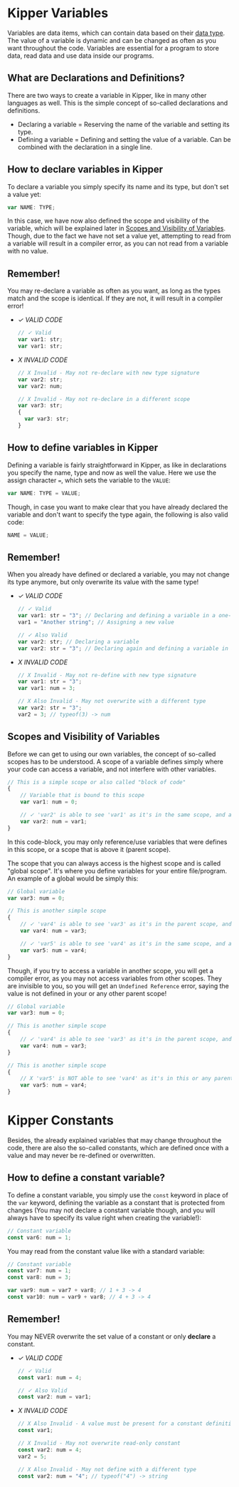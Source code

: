 # Kipper Variables

Variables are data items, which can contain data based on their [data type](./datatypes.html). The value of a variable
is dynamic and can be changed as often as you want throughout the code. Variables are essential for a program to store
data, read data and use data inside our programs.

## What are Declarations and Definitions?

There are two ways to create a variable in Kipper, like in many other languages as well. This is the simple concept of
so-called declarations and definitions.

- Declaring a variable = Reserving the name of the variable and setting its type.
- Defining a variable = Defining and setting the value of a variable. Can be combined with the declaration in a single
  line.

## How to declare variables in Kipper

To declare a variable you simply specify its name and its type, but don't set a value yet:

```ts
var NAME: TYPE;
```

In this case, we have now also defined the scope and visibility of the variable, which will be explained later in
[Scopes and Visibility of Variables](#scopes-and-visibility-of-variables). Though, due to the fact we have not set a
value yet, attempting to read from a variable will result in a compiler error, as you can not read from a variable with
no value.

## Remember!

You may re-declare a variable as often as you want, as long as the types match and the scope is identical. If they are
not, it will result in a compiler error!

- <em class="green-checkmark">✓ VALID CODE</em>

  ```ts
  // ✓ Valid
  var var1: str;
  var var1: str;
  ```

- <em class="red-checkmark">X INVALID CODE</em>

  ```ts
  // X Invalid - May not re-declare with new type signature
  var var2: str;
  var var2: num;

  // X Invalid - May not re-declare in a different scope
  var var3: str;
  {
  	var var3: str;
  }
  ```

## How to define variables in Kipper

Defining a variable is fairly straightforward in Kipper, as like in declarations you specify the name, type and now as
well the value. Here we use the assign character `=`, which sets the variable to the `VALUE`:

```ts
var NAME: TYPE = VALUE;
```

Though, in case you want to make clear that you have already declared the variable and don't want to specify the type
again, the following is also valid code:

```ts
NAME = VALUE;
```

## Remember!

When you already have defined or declared a variable, you may not change its type anymore, but only overwrite its value
with the same type!

- <em class="green-checkmark">✓ VALID CODE</em>

  ```ts
  // ✓ Valid
  var var1: str = "3"; // Declaring and defining a variable in a one-line statement
  var1 = "Another string"; // Assigning a new value

  // ✓ Also Valid
  var var2: str; // Declaring a variable
  var var2: str = "3"; // Declaring again and defining a variable in a one-line statement
  ```

- <em class="red-checkmark">X INVALID CODE</em>

  ```ts
  // X Invalid - May not re-define with new type signature
  var var1: str = "3";
  var var1: num = 3;

  // X Also Invalid - May not overwrite with a different type
  var var2: str = "3";
  var2 = 3; // typeof(3) -> num
  ```

## Scopes and Visibility of Variables

Before we can get to using our own variables, the concept of so-called scopes has to be understood. A scope of a
variable defines simply where your code can access a variable, and not interfere with other variables.

```ts
// This is a simple scope or also called "block of code"
{
	// Variable that is bound to this scope
	var var1: num = 0;

	// ✓ 'var2' is able to see 'var1' as it's in the same scope, and as such the value may be copied!
	var var2: num = var1;
}
```

In this code-block, you may only reference/use variables that were defines in this scope, or a scope that is above it
(parent scope).

The scope that you can always access is the highest scope and is called "global scope". It's where you define variables
for your entire file/program. An example of a global would be simply this:

```ts
// Global variable
var var3: num = 0;

// This is another simple scope
{
	// ✓ 'var4' is able to see 'var3' as it's in the parent scope, and as such the value may be copied!
	var var4: num = var3;

	// ✓ 'var5' is able to see 'var4' as it's in the same scope, and as such the value may be copied!
	var var5: num = var4;
}
```

Though, if you try to access a variable in another scope, you will get a compiler error, as you may not access variables
from other scopes. They are invisible to you, so you will get an `Undefined Reference` error, saying the value is not
defined in your or any other parent scope!

```ts
// Global variable
var var3: num = 0;

// This is another simple scope
{
	// ✓ 'var4' is able to see 'var3' as it's in the parent scope, and as such the value may be copied!
	var var4: num = var3;
}

// This is another simple scope
{
	// X 'var5' is NOT able to see 'var4' as it's in this or any parent's scope, and as such the value may NOT be copied!
	var var5: num = var4;
}
```

# Kipper Constants

Besides, the already explained variables that may change throughout the code, there are also the so-called constants,
which are defined once with a value and may never be re-defined or overwritten.

## How to define a constant variable?

To define a constant variable, you simply use the `const` keyword in place of the `var` keyword, defining the variable
as a constant that is protected from changes (You may not declare a constant variable though, and you will always have
to specify its value right when creating the variable!):

```ts
// Constant variable
const var6: num = 1;
```

You may read from the constant value like with a standard variable:

```ts
// Constant variable
const var7: num = 1;
const var8: num = 3;

var var9: num = var7 + var8; // 1 + 3 -> 4
const var10: num = var9 + var8; // 4 + 3 -> 4
```

## Remember!

You may NEVER overwrite the set value of a constant or only **declare** a constant.

- <em class="green-checkmark">✓ VALID CODE</em>

  ```ts
  // ✓ Valid
  const var1: num = 4;

  // ✓ Also Valid
  const var2: num = var1;
  ```

- <em class="red-checkmark">X INVALID CODE</em>

  ```ts
  // X Also Invalid - A value must be present for a constant definition!
  const var1;

  // X Invalid - May not overwrite read-only constant
  const var2: num = 4;
  var2 = 5;

  // X Also Invalid - May not define with a different type
  const var2: num = "4"; // typeof("4") -> string
  ```
